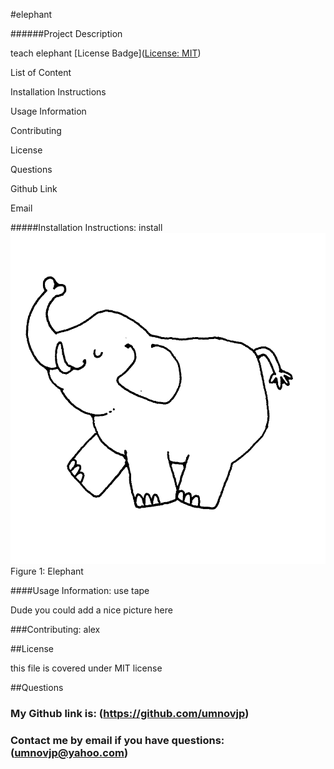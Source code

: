 
#elephant

######Project Description

teach elephant [License Badge]([License: MIT](https://img.shields.io/badge/License-MIT-yellow.svg))


List of Content
    
Installation Instructions
    
Usage Information
    
Contributing
    
License
    
Questions
        
Github Link
        
Email

#####Installation Instructions: 
install
![First image](/Images/image1.jpg)
Figure 1: Elephant 

####Usage Information: 
use tape

Dude you could add a nice picture here

###Contributing: alex

##License

this file is covered under MIT license

##Questions
### My Github link is: (https://github.com/umnovjp)
### Contact me by email if you have questions: (umnovjp@yahoo.com)
    